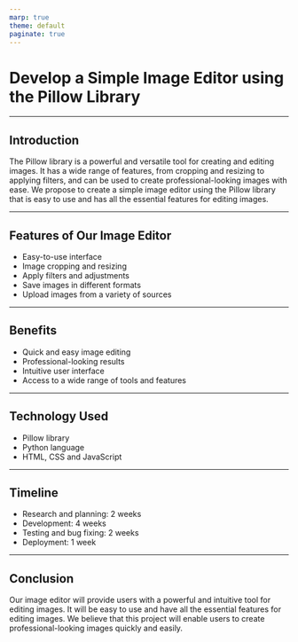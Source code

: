 ```yaml
---
marp: true
theme: default
paginate: true
---
```

# Develop a Simple Image Editor using the Pillow Library 

---
## Introduction 

The Pillow library is a powerful and versatile tool for creating and editing images. It has a wide range of features, from cropping and resizing to applying filters, and can be used to create professional-looking images with ease. We propose to create a simple image editor using the Pillow library that is easy to use and has all the essential features for editing images. 

---
## Features of Our Image Editor 

- Easy-to-use interface 
- Image cropping and resizing 
- Apply filters and adjustments 
- Save images in different formats 
- Upload images from a variety of sources 

---
## Benefits 

- Quick and easy image editing 
- Professional-looking results 
- Intuitive user interface 
- Access to a wide range of tools and features 

---
## Technology Used 

- Pillow library 
- Python language 
- HTML, CSS and JavaScript 

---
## Timeline 

- Research and planning: 2 weeks 
- Development: 4 weeks 
- Testing and bug fixing: 2 weeks 
- Deployment: 1 week 

---
## Conclusion 

Our image editor will provide users with a powerful and intuitive tool for editing images. It will be easy to use and have all the essential features for editing images. We believe that this project will enable users to create professional-looking images quickly and easily.
  
